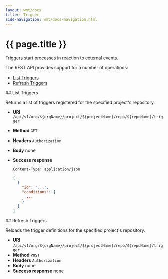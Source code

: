 ```yaml
---
layout: wmt/docs
title:  Trigger
side-navigation: wmt/docs-navigation.html
---
```


# {{ page.title }}

[Triggers](../getting-started/triggers.html) start processes in reaction to external events.

The REST API provides support for a number of operations:

- [List Triggers](#list-triggers)
- [Refresh Triggers](#refresh-triggers)


<a name="list-triggers"/>
## List Triggers

Returns a list of triggers registered for the specified project's repository.

* **URI** `/api/v1/org/${orgName}/project/${projectName}/repo/${repoName}/trigger`
* **Method** `GET`
* **Headers** `Authorization`
* **Body**
    none
* **Success response**
    ```
    Content-Type: application/json
    ```

    ```json
    [
      {
        "id": "...",
        "conditions": {
          ...
        }        
      }
    ]
    ```

<a name="refresh-triggers"/>
## Refresh Triggers

Reloads the trigger definitions for the specified project's repository.

* **URI** `/api/v1/org/${orgName}/project/${projectName}/repo/${repoName}/trigger`
* **Method** `POST`
* **Headers** `Authorization`
* **Body**
    none
* **Success response**
    none
